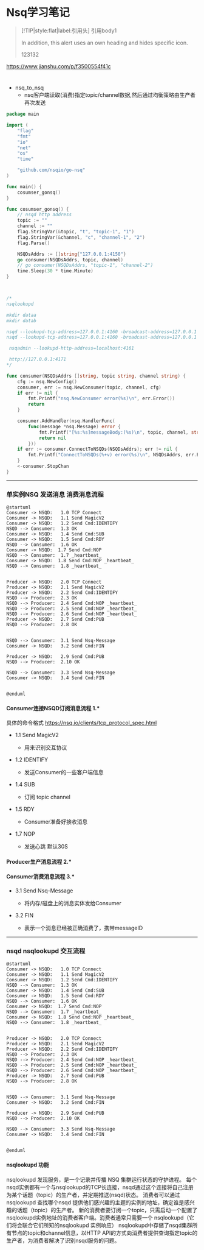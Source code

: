

# Nsq学习笔记



> [!TIP|style:flat|label:引用头]
> 引用body1
> 
> In addition, this alert uses an own heading and hides specific icon.
> 
> 123132

https://www.jianshu.com/p/f3500554f41c


# 

- nsq_to_nsq
  - nsq客户端读取(消费)指定topic/channel数据,然后通过均衡策略由生产者再次发送


```go
package main

import (
	"flag"
	"fmt"
	"io"
	"net"
	"os"
	"time"

	"github.com/nsqio/go-nsq"
)

func main() {
	cosumser_gonsq()
}

func cosumser_gonsq() {
	// nsqd http address
	topic := ""
	channel := ""
	flag.StringVar(&topic, "t", "topic-1", "1")
	flag.StringVar(&channel, "c", "channel-1", "2")
	flag.Parse()

	NSQDsAddrs := []string{"127.0.0.1:4150"}
	go consumer(NSQDsAddrs, topic, channel)
	// go consumer(NSQDsAddrs, "topic-1", "channel-2")
	time.Sleep(30 * time.Minute)
}



/*
nsqlookupd

mkdir dataa
mkdir datab

nsqd --lookupd-tcp-address=127.0.0.1:4160 -broadcast-address=127.0.0.1 -tcp-address=127.0.0.1:4150 -http-address=0.0.0.0:4151 -data-path=./dataa
nsqd --lookupd-tcp-address=127.0.0.1:4160 -broadcast-address=127.0.0.1 -tcp-address=127.0.0.1:4152 -http-address=0.0.0.0:4153 -data-path=./datab

 nsqadmin --lookupd-http-address=localhost:4161

 http://127.0.0.1:4171
*/

func consumer(NSQDsAddrs []string, topic string, channel string) {
	cfg := nsq.NewConfig()
	consumer, err := nsq.NewConsumer(topic, channel, cfg)
	if err != nil {
		fmt.Printf("nsq.NewConsumer error(%s)\n", err.Error())
		return
	}

	consumer.AddHandler(nsq.HandlerFunc(
		func(message *nsq.Message) error {
			fmt.Printf("[%s:%s]messageBody:(%s)\n", topic, channel, string(message.Body))
			return nil
		}))
	if err := consumer.ConnectToNSQDs(NSQDsAddrs); err != nil {
		fmt.Printf("ConnectToNSQDs(%+v) error(%s)\n", NSQDsAddrs, err.Error())
	}
	<-consumer.StopChan
}

```

-----------------------------
### 单实例NSQ 发送消息 消费消息流程
```plantuml
@startuml
Consumer -> NSQD:   1.0 TCP Connect
Consumer -> NSQD:   1.1 Send MagicV2
Consumer -> NSQD:   1.2 Send Cmd:IDENTIFY
NSQD --> Consumer:  1.3 OK
Consumer -> NSQD:   1.4 Send Cmd:SUB
Consumer -> NSQD:   1.5 Send Cmd:RDY
NSQD --> Consumer:  1.6 OK
Consumer -> NSQD:  1.7 Send Cmd:NOP 
NSQD --> Consumer:	1.7 _heartbeat_
Consumer -> NSQD:  1.8 Send Cmd:NOP _heartbeat_
NSQD --> Consumer:	1.8 _heartbeat_


Producer -> NSQD: 	2.0 TCP Connect
Producer -> NSQD:	2.1 Send MagicV2
Producer -> NSQD:	2.2 Send Cmd:IDENTIFY
NSQD --> Producer:  2.3 OK
NSQD --> Producer:  2.4 Send Cmd:NOP _heartbeat_
NSQD --> Producer:  2.5 Send Cmd:NOP _heartbeat_
NSQD --> Producer:  2.6 Send Cmd:NOP _heartbeat_
Producer -> NSQD:	2.7 Send Cmd:PUB
NSQD --> Producer:  2.8 OK


NSQD --> Consumer:  3.1 Send Nsq-Message
Consumer -> NSQD:   3.2 Send Cmd:FIN

Producer -> NSQD:	2.9 Send Cmd:PUB
NSQD --> Producer:  2.10 OK

NSQD --> Consumer:  3.3 Send Nsq-Message
Consumer -> NSQD:   3.4 Send Cmd:FIN


@enduml
```


#### Consumer连接NSQD订阅消息流程 1.*

具体的命令格式 https://nsq.io/clients/tcp_protocol_spec.html

- 1.1 Send MagicV2  
  - 用来识别交互协议

- 1.2 IDENTIFY 
  - 发送Consumer的一些客户端信息

- 1.4 SUB 
  - 订阅 topic channel

- 1.5 RDY 
  - Consumer准备好接收消息

- 1.7 NOP 
  - 发送心跳 默认30S
  

#### Producer生产消息流程 2.*

#### Consumer消费消息流程 3.*

- 3.1 Send Nsq-Message  
  - 将内存/磁盘上的消息实体发给Consumer

- 3.2 FIN 
  - 表示一个消息已经被正确消费了，携带messageID







-----------------------------
### nsqd nsqlookupd 交互流程
```plantuml
@startuml
Consumer -> NSQD:   1.0 TCP Connect
Consumer -> NSQD:   1.1 Send MagicV2
Consumer -> NSQD:   1.2 Send Cmd:IDENTIFY
NSQD --> Consumer:  1.3 OK
Consumer -> NSQD:   1.4 Send Cmd:SUB
Consumer -> NSQD:   1.5 Send Cmd:RDY
NSQD --> Consumer:  1.6 OK
Consumer -> NSQD:  1.7 Send Cmd:NOP 
NSQD --> Consumer:	1.7 _heartbeat_
Consumer -> NSQD:  1.8 Send Cmd:NOP _heartbeat_
NSQD --> Consumer:	1.8 _heartbeat_


Producer -> NSQD: 	2.0 TCP Connect
Producer -> NSQD:	2.1 Send MagicV2
Producer -> NSQD:	2.2 Send Cmd:IDENTIFY
NSQD --> Producer:  2.3 OK
NSQD --> Producer:  2.4 Send Cmd:NOP _heartbeat_
NSQD --> Producer:  2.5 Send Cmd:NOP _heartbeat_
NSQD --> Producer:  2.6 Send Cmd:NOP _heartbeat_
Producer -> NSQD:	2.7 Send Cmd:PUB
NSQD --> Producer:  2.8 OK


NSQD --> Consumer:  3.1 Send Nsq-Message
Consumer -> NSQD:   3.2 Send Cmd:FIN

Producer -> NSQD:	2.9 Send Cmd:PUB
NSQD --> Producer:  2.10 OK

NSQD --> Consumer:  3.3 Send Nsq-Message
Consumer -> NSQD:   3.4 Send Cmd:FIN


@enduml
```


#### nsqlookupd 功能
nsqlookupd 发现服务，是一个记录并传播 NSQ 集群运行状态的守护进程。
每个nsqd实例都有一个与nsqlookupd的TCP长连接，nsqd通过这个连接将自己注册为某个话题（topic）的生产者，并定期推送(nsqd)状态。
消费者可以通过nsqlookupd 查找哪个nsqd 提供他们感兴趣的主题的实例的地址，确定谁是感兴趣的话题（topic）的生产者。
新的消费者要订阅一个topic，只需启动一个配置了nsqlookupd实例地址的消费者客户端。消费者通常只需要一个 nsqlookupd（它们将会联合它们所知的nsqlookupd 实例响应）
nsqlookupd中存储了nsqd集群所有节点的topic和channel信息，以HTTP API的方式向消费者提供查询指定topic的生产者，为消费者解决了识别nsqd服务的问题。